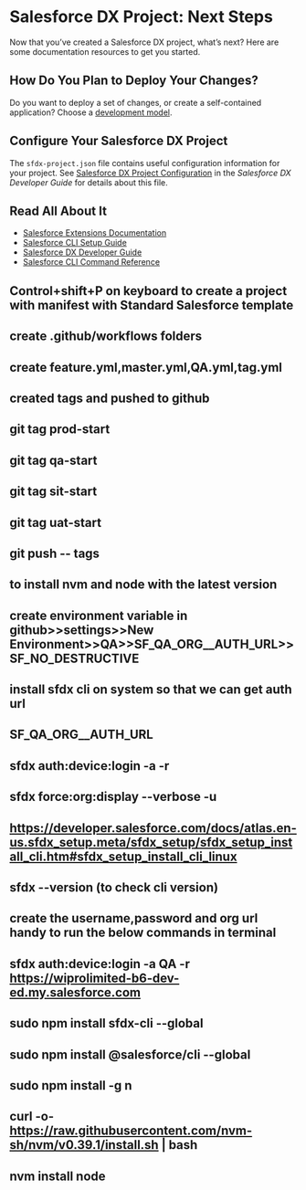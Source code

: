 # Salesforce DX Project: Next Steps

Now that you’ve created a Salesforce DX project, what’s next? Here are some documentation resources to get you started.

## How Do You Plan to Deploy Your Changes?

Do you want to deploy a set of changes, or create a self-contained application? Choose a [development model](https://developer.salesforce.com/tools/vscode/en/user-guide/development-models).

## Configure Your Salesforce DX Project

The `sfdx-project.json` file contains useful configuration information for your project. See [Salesforce DX Project Configuration](https://developer.salesforce.com/docs/atlas.en-us.sfdx_dev.meta/sfdx_dev/sfdx_dev_ws_config.htm) in the _Salesforce DX Developer Guide_ for details about this file.

## Read All About It

- [Salesforce Extensions Documentation](https://developer.salesforce.com/tools/vscode/)
- [Salesforce CLI Setup Guide](https://developer.salesforce.com/docs/atlas.en-us.sfdx_setup.meta/sfdx_setup/sfdx_setup_intro.htm)
- [Salesforce DX Developer Guide](https://developer.salesforce.com/docs/atlas.en-us.sfdx_dev.meta/sfdx_dev/sfdx_dev_intro.htm)
- [Salesforce CLI Command Reference](https://developer.salesforce.com/docs/atlas.en-us.sfdx_cli_reference.meta/sfdx_cli_reference/cli_reference.htm)

## Control+shift+P on keyboard to create a project with manifest with Standard Salesforce template

## create .github/workflows folders
## create feature.yml,master.yml,QA.yml,tag.yml

## created tags and pushed to github

## git tag prod-start 
## git tag qa-start
## git tag sit-start
## git tag uat-start 

## git push -- tags

## to install nvm and node with the latest version
## create environment variable in github>>settings>>New Environment>>QA>>SF_QA_ORG__AUTH_URL>>SF_NO_DESTRUCTIVE

## install sfdx cli on system so that we can get auth url 
## SF_QA_ORG__AUTH_URL
## sfdx auth:device:login -a <ORG ALIAS> -r <ORG URL>
## sfdx force:org:display --verbose -u <ORG ACTIVE USERNAME WITH SYSTEMADMIN PROFILE>

## https://developer.salesforce.com/docs/atlas.en-us.sfdx_setup.meta/sfdx_setup/sfdx_setup_install_cli.htm#sfdx_setup_install_cli_linux
## sfdx --version  (to check cli version)
## create the username,password and org url handy to run the below commands in terminal 
## sfdx auth:device:login -a QA -r https://wiprolimited-b6-dev-ed.my.salesforce.com
## sudo npm install sfdx-cli --global
## sudo npm install @salesforce/cli --global
## sudo npm install -g n
## curl -o- https://raw.githubusercontent.com/nvm-sh/nvm/v0.39.1/install.sh | bash
## nvm install node